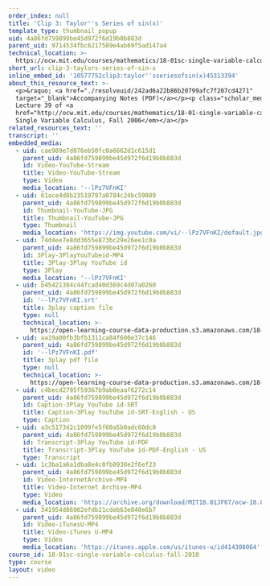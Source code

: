 ```yaml
---
order_index: null
title: 'Clip 3: Taylor''s Series of sin(x)'
template_type: thumbnail_popup
uid: 4a86fd759899be45d972f6d19b0b883d
parent_uid: 9714534fbc6217589e4ab69f5ad147a4
technical_location: >-
  https://ocw.mit.edu/courses/mathematics/18-01sc-single-variable-calculus-fall-2010/unit-5-exploring-the-infinite/part-b-taylor-series/session-99-taylors-series-continued/clip-3-taylors-series-of-sin-x
short_url: clip-3-taylors-series-of-sin-x
inline_embed_id: '10577752clip3:taylor''sseriesofsin(x)45313394'
about_this_resource_text: >-
  <p>&raquo; <a href="./resolveuid/242ad6a22b86b20799afc7f207cd4271"
  target="_blank">Accompanying Notes (PDF)</a></p><p class="scholar_medsm">From
  Lecture 39 of <a
  href="http://ocw.mit.edu/courses/mathematics/18-01-single-variable-calculus-fall-2006/video-lectures/"><em>18.01
  Single Variable Calculus, Fall 2006</em></a></p>
related_resources_text: ''
transcript: ''
embedded_media:
  - uid: cae989e7d076eb50fc0a6662d1c615d1
    parent_uid: 4a86fd759899be45d972f6d19b0b883d
    id: Video-YouTube-Stream
    title: Video-YouTube-Stream
    type: Video
    media_location: '--lPz7VFnKI'
  - uid: 61ace4d8b23519797a0784c24bc59809
    parent_uid: 4a86fd759899be45d972f6d19b0b883d
    id: Thumbnail-YouTube-JPG
    title: Thumbnail-YouTube-JPG
    type: Thumbnail
    media_location: 'https://img.youtube.com/vi/--lPz7VFnKI/default.jpg'
  - uid: 74d4ee7e8dd3655e873bc29e26ee1c0a
    parent_uid: 4a86fd759899be45d972f6d19b0b883d
    id: 3Play-3PlayYouTubeid-MP4
    title: 3Play-3Play YouTube id
    type: 3Play
    media_location: '--lPz7VFnKI'
  - uid: b45421384c44fcad40d369c4d07a0260
    parent_uid: 4a86fd759899be45d972f6d19b0b883d
    id: '--lPz7VFnKI.srt'
    title: 3play caption file
    type: null
    technical_location: >-
      https://open-learning-course-data-production.s3.amazonaws.com/18-01sc-single-variable-calculus-fall-2010/576bb98ec18f71f24f52dfa489ec8393_--lPz7VFnKI.srt
  - uid: aa19a00fb3bfb1311ca84f600e37c146
    parent_uid: 4a86fd759899be45d972f6d19b0b883d
    id: '--lPz7VFnKI.pdf'
    title: 3play pdf file
    type: null
    technical_location: >-
      https://open-learning-course-data-production.s3.amazonaws.com/18-01sc-single-variable-calculus-fall-2010/9a47db4ed3c1d98a0f319aad76f355e5_--lPz7VFnKI.pdf
  - uid: c4becd2795f59367b9ab0eaaf6272c14
    parent_uid: 4a86fd759899be45d972f6d19b0b883d
    id: Caption-3Play YouTube id-SRT
    title: Caption-3Play YouTube id-SRT-English - US
    type: Caption
  - uid: a3c5173d2c1099fe5f60a5b0adc60dc0
    parent_uid: 4a86fd759899be45d972f6d19b0b883d
    id: Transcript-3Play YouTube id-PDF
    title: Transcript-3Play YouTube id-PDF-English - US
    type: Transcript
  - uid: 1c3ba1a6a1dba8e4c0fb8938e2f6ef23
    parent_uid: 4a86fd759899be45d972f6d19b0b883d
    id: Video-InternetArchive-MP4
    title: Video-Internet Archive-MP4
    type: Video
    media_location: 'https://archive.org/download/MIT18.01JF07/ocw-18.01-f07-lec39_300k.mp4'
  - uid: 341954d86902efdb21cdeb63e840e6b7
    parent_uid: 4a86fd759899be45d972f6d19b0b883d
    id: Video-iTunesU-MP4
    title: Video-iTunes U-MP4
    type: Video
    media_location: 'https://itunes.apple.com/us/itunes-u/id414308064'
course_id: 18-01sc-single-variable-calculus-fall-2010
type: course
layout: video
---
```

